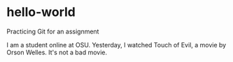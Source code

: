 # hello-world
Practicing Git for an assignment

I am a student online at OSU. Yesterday, I watched Touch of Evil, a movie by Orson Welles. It's not a bad movie.
